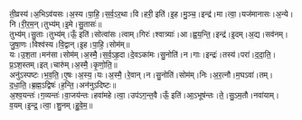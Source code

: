 

  
ती॒व्रस्य॑।अ॒भिऽव॑यसः।अ॒स्य।पा॒हि॒।स॒र्व॒ऽर॒था।वि।हरी॒ इति॑।इ॒ह।मु॒ञ्च॒।इन्द्र॑।मा।त्वा॒।यज॑मानासः।अ॒न्ये।नि।री॒र॒म॒न्।तुभ्य॑म्।इ॒मे।सु॒तासः॑॥  
तुभ्य॑म्।सु॒ताः।तुभ्य॑म्।ऊँ॒ इति॑।सोत्वा॑सः।त्वाम्।गिरः॑।श्वात्र्याः॑।आ।ह्व॒य॒न्ति॒।इन्द्र॑।इ॒दम्।अ॒द्य।सव॑नम्।जु॒षा॒णः।विश्व॑स्य।वि॒द्वान्।इ॒ह।पा॒हि॒।सोम॑म्॥  
यः।उ॒श॒ता।मन॑सा।सोम॑म्।अ॒स्मै॒।स॒र्व॒ऽहृ॒दा।दे॒वऽका॑मः।सु॒नोति॑।न।गाः।इन्द्रः॑।तस्य॑।परा॑।द॒दा॒ति॒।प्र॒ऽश॒स्तम्।इत्।चारु॑म्।अ॒स्मै॒।कृ॒णो॒ति॒॥  
अनु॑ऽस्पष्टः।भ॒व॒ति॒।ए॒षः।अ॒स्य॒।यः।अ॒स्मै॒।रे॒वान्।न।सु॒नोति॑।सोम॑म्।निः।अ॒र॒त्नौ।म॒घऽवा॑।तम्।द॒धा॒ति॒।ब्र॒ह्म॒ऽद्विषः॑।ह॒न्ति॒।अन॑नुऽदिष्टः॥  
अ॒श्व॒यन्तः॑।ग॒व्यन्तः॑।वा॒जय॑न्तः।हवा॑महे।त्वा॒।उप॑ऽग॒न्त॒वै।ऊँ॒ इति॑।आ॒ऽभूष॑न्तः।ते॒।सु॒ऽम॒तौ।नवा॑याम्।व॒यम्।इ॒न्द्र॒।त्वा॒।शु॒नम्।हु॒वे॒म॒॥  
